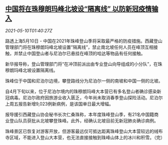 <!--1620613863000-->
[中国将在珠穆朗玛峰北坡设“隔离线” 以防新冠疫情输入](https://cn.reuters.com/article/china-himalaya-everst-covid-0510-idCNKBS2CR03Q)
------

<div><i>2021-05-10T01:40:27Z</i></div><p>路透上海5月10日 - 中国在2021年珠峰登山季将采取最严格的防疫措施。西藏登山管理部门将在珠穆朗玛峰北坡设置”隔离线”，禁止南北坡任何人员在峰顶互相接触，并禁止中国登山者与尼泊尔已悬挂在峰顶的哈达等物品有任何接触。</p><p>新华报导称，登山管理部门将“在冲顶前派出由专业登山向导组成的小分队”，在珠穆朗玛峰北坡设置隔离线。</p><p>珠峰位于中国和尼泊尔边境，攀登路线分为尼泊尔一侧的南坡和中国一侧的北坡。</p><p>自4月下旬以来，位于尼泊尔境内的珠穆朗玛峰大本营已有多名登山者确诊感染新冠病毒。尼泊尔政府因旅游业收入匮乏，今年尚未取消春季登山探险活动。尼泊尔上周五报告新增9,023例新病例，是该国单日最大增幅。</p><p>报导援引西藏登山协会秘书长次仁桑珠称，本年度珠峰登山季，有21名中国籍商业登山队员获批从北坡攀登珠峰。此外，经确认北坡目前无新冠肺炎确诊病例。</p><p>珠峰景区已恢复对游客开放，但游客最远仅可抵达距离珠峰登山大本营较远的绒布寺区域，不能进入登山大本营，也无法直接接触到珠峰山体上的冰川和积雪。（完）</p>
